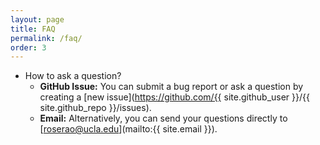 ```yaml
---
layout: page
title: FAQ
permalink: /faq/
order: 3
---
```

- How to ask a question?
    - **GitHub Issue:** You can submit a bug report or ask a question by creating a [new issue](https://github.com/{{ site.github_user }}/{{ site.github_repo }}/issues).
    - **Email:** Alternatively, you can send your questions directly to [roserao@ucla.edu](mailto:{{ site.email }}).

